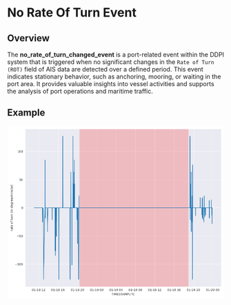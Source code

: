 # No Rate Of Turn Event

## Overview

The **no_rate_of_turn_changed_event** is a port-related event within the DDPI system that is triggered when no significant changes in the `Rate of Turn (ROT)` field of AIS data are detected over a defined period. This event indicates stationary behavior, such as anchoring, mooring, or waiting in the port area. It provides valuable insights into vessel activities and supports the analysis of port operations and maritime traffic.

## Example
![no_rate_of_turn](../../static/images/rot.png)